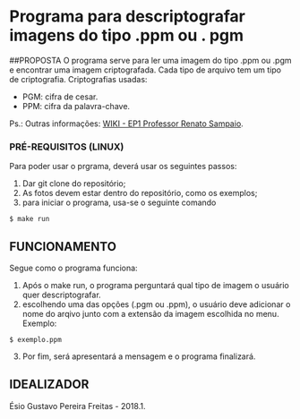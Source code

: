 # Programa para descriptografar imagens do tipo .ppm ou . pgm


##PROPOSTA
O programa serve para ler uma imagem do tipo .ppm ou .pgm e encontrar uma imagem criptografada. Cada tipo de arquivo tem um tipo de criptografia.
Criptografias usadas:
* PGM: cifra de cesar.
* PPM: cifra da palavra-chave.

Ps.: Outras informações: [WIKI - EP1 Professor Renato Sampaio](https://gitlab.com/oofga/eps_2018_1/ep1/wikis/home).


### PRÉ-REQUISITOS (LINUX)
Para poder usar o prgrama, deverá usar os seguintes passos: 
1. Dar git clone do repositório;
2. As fotos devem estar dentro do repositório, como os exemplos;
3. para iniciar o programa, usa-se o seguinte comando 

```
$ make run
```

## FUNCIONAMENTO
Segue como o programa funciona:
1. Após o make run, o programa perguntará qual tipo de imagem o usuário quer descriptografar.
2. escolhendo uma das opções (.pgm ou .ppm), o usuário deve adicionar o nome do arqivo junto com a extensão da imagem escolhida no menu.
    Exemplo:

```
$ exemplo.ppm
```
3. Por fim, será apresentará a mensagem e o programa finalizará.

## IDEALIZADOR
Ésio Gustavo Pereira Freitas - 2018.1.
